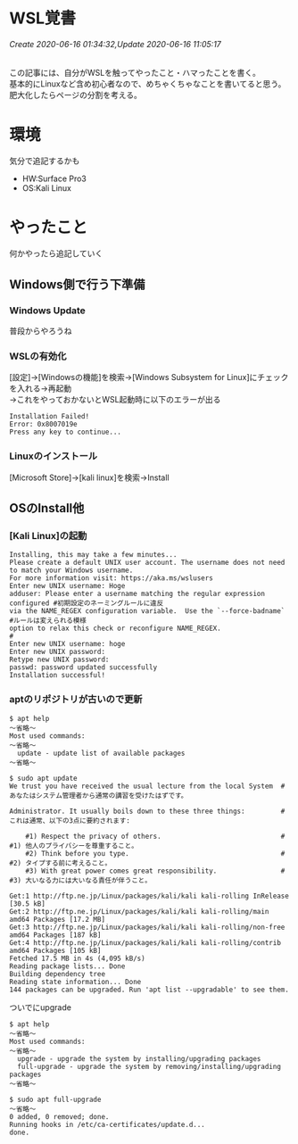 # WSL覚書
###### Create 2020-06-16 01:34:32,Update 2020-06-16 11:05:17
この記事には、自分がWSLを触ってやったこと・ハマったことを書く。  
基本的にLinuxなど含め初心者なので、めちゃくちゃなことを書いてると思う。  
肥大化したらページの分割を考える。

# 環境
気分で追記するかも
- HW:Surface Pro3
- OS:Kali Linux

# やったこと
何かやったら追記していく
## Windows側で行う下準備
### Windows Update
普段からやろうね
### WSLの有効化
[設定]→[Windowsの機能]を検索→[Windows Subsystem for Linux]にチェックを入れる→再起動  
→これをやっておかないとWSL起動時に以下のエラーが出る
```shell
Installation Failed!
Error: 0x8007019e
Press any key to continue...
```
### Linuxのインストール
[Microsoft Store]→[kali linux]を検索→Install<br>

## OSのInstall他
### [Kali Linux]の起動
```shell
Installing, this may take a few minutes...
Please create a default UNIX user account. The username does not need to match your Windows username.
For more information visit: https://aka.ms/wslusers
Enter new UNIX username: Hoge
adduser: Please enter a username matching the regular expression configured #初期設定のネーミングルールに違反
via the NAME_REGEX configuration variable.  Use the `--force-badname`       #ルールは変えられる模様
option to relax this check or reconfigure NAME_REGEX.                       #
Enter new UNIX username: hoge
Enter new UNIX password:
Retype new UNIX password:
passwd: password updated successfully
Installation successful!
```

### aptのリポジトリが古いので更新
```shell
$ apt help
～省略～
Most used commands:
～省略～
  update - update list of available packages
～省略～

$ sudo apt update
We trust you have received the usual lecture from the local System  #あなたはシステム管理者から通常の講習を受けたはずです。

Administrator. It usually boils down to these three things:         #これは通常、以下の3点に要約されます:

    #1) Respect the privacy of others.                              #    #1) 他人のプライバシーを尊重すること。
    #2) Think before you type.                                      #    #2) タイプする前に考えること。
    #3) With great power comes great responsibility.                #    #3) 大いなる力には大いなる責任が伴うこと。

Get:1 http://ftp.ne.jp/Linux/packages/kali/kali kali-rolling InRelease [30.5 kB]
Get:2 http://ftp.ne.jp/Linux/packages/kali/kali kali-rolling/main amd64 Packages [17.2 MB]
Get:3 http://ftp.ne.jp/Linux/packages/kali/kali kali-rolling/non-free amd64 Packages [187 kB]
Get:4 http://ftp.ne.jp/Linux/packages/kali/kali kali-rolling/contrib amd64 Packages [105 kB]
Fetched 17.5 MB in 4s (4,095 kB/s)
Reading package lists... Done
Building dependency tree
Reading state information... Done
144 packages can be upgraded. Run 'apt list --upgradable' to see them.
```

ついでにupgrade
```shell
$ apt help
～省略～
Most used commands:
～省略～
  upgrade - upgrade the system by installing/upgrading packages
  full-upgrade - upgrade the system by removing/installing/upgrading packages
～省略～

$ sudo apt full-upgrade
～省略～
0 added, 0 removed; done.
Running hooks in /etc/ca-certificates/update.d...
done.
```
